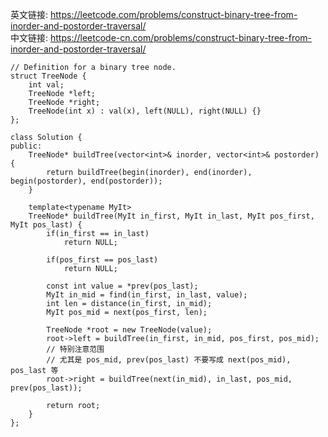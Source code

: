 英文链接: https://leetcode.com/problems/construct-binary-tree-from-inorder-and-postorder-traversal/  
中文链接: https://leetcode-cn.com/problems/construct-binary-tree-from-inorder-and-postorder-traversal/


```
// Definition for a binary tree node.
struct TreeNode {
    int val;
    TreeNode *left;
    TreeNode *right;
    TreeNode(int x) : val(x), left(NULL), right(NULL) {}
};
```
```
class Solution {
public:
    TreeNode* buildTree(vector<int>& inorder, vector<int>& postorder) {
        return buildTree(begin(inorder), end(inorder), begin(postorder), end(postorder));
    }

    template<typename MyIt>
    TreeNode* buildTree(MyIt in_first, MyIt in_last, MyIt pos_first, MyIt pos_last) {
        if(in_first == in_last)
            return NULL;

        if(pos_first == pos_last)
            return NULL;

        const int value = *prev(pos_last);
        MyIt in_mid = find(in_first, in_last, value);
        int len = distance(in_first, in_mid);
        MyIt pos_mid = next(pos_first, len);

        TreeNode *root = new TreeNode(value);
        root->left = buildTree(in_first, in_mid, pos_first, pos_mid);
        // 特别注意范围
        // 尤其是 pos_mid, prev(pos_last) 不要写成 next(pos_mid), pos_last 等
        root->right = buildTree(next(in_mid), in_last, pos_mid, prev(pos_last));

        return root;
    }
};
```
